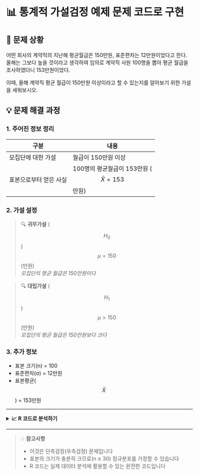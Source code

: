 # 📊 통계적 가설검정 예제 문제 코드로 구현

## 📝 문제 상황

어떤 회사의 계약직의 지난해 평균월급은 150만원, 표준편차는 12만원이었다고 한다. 
올해는 그보다 높을 것이라고 생각하여 임의로 계약직 사원 100명을 뽑아 평균 월급을 조사하였더니 153만원이었다.

이때, 올해 계약직 평균 월급이 150만원 이상이라고 할 수 있는지를 알아보기 위한 가설을 세워보시오.

## 💡 문제 해결 과정

### 1. 주어진 정보 정리

| 구분 | 내용 |
|------|------|
| 모집단에 대한 가설 | 월급이 150만원 이상 |
| 표본으로부터 얻은 사실 | 100명의 평균월급이 153만원 ($$\bar{X}=153$$만원) |

### 2. 가설 설정

> 🔍 **귀무가설** ($$H_0$$)  
> $$\mu = 150$$ (만원)  
> *모집단의 평균 월급은 150만원이다*

> 🔍 **대립가설** ($$H_1$$)  
> $$\mu > 150$$ (만원)  
> *모집단의 평균 월급은 150만원보다 크다*

### 3. 추가 정보
- 표본 크기(n) = 100
- 표준편차(σ) = 12만원
- 표본평균($$\bar{X}$$) = 153만원

---

<details>
<summary><b>📈 R 코드로 분석하기 </b></summary>

```r

```

**분석 결과 설명:**
1. Z 통계량 = 2.5 로 계산됩니다
2. p-value = 0.0062 로 유의수준 0.05보다 작습니다
3. 따라서 귀무가설을 기각하고, 평균 월급이 150만원보다 크다고 할 수 있습니다

</details>

---

> 💡 **참고사항**
> - 이것은 단측검정(우측검정) 문제입니다
> - 표본의 크기가 충분히 크므로(n ≥ 30) 정규분포를 가정할 수 있습니다
> - R 코드는 실제 데이터 분석에 활용할 수 있는 완전한 코드입니다
